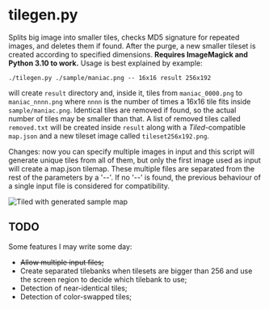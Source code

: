 tilegen.py
==========

Splits big image into smaller tiles, checks MD5 signature for repeated images, and deletes them if found. After the purge, a new smaller tileset is created according to specified dimensions. **Requires ImageMagick and Python 3.10 to work.** Usage is best explained by example:

``` 
./tilegen.py ./sample/maniac.png -- 16x16 result 256x192
```

will create `result` directory and, inside it, tiles from `maniac_0000.png` to `maniac_nnnn.png` where `nnnn` is the number of times a 16x16 tile fits inside `sample/maniac.png`. Identical tiles are removed if found, so the actual number of tiles may be smaller than that. A list of removed tiles called `removed.txt` will be created inside `result` along with a *Tiled*-compatible `map.json` and a new tileset image called `tileset256x192.png`.

Changes: now you can specify multiple images in input and this script will generate unique tiles from all of them, but only the first image used as input will create a map.json tilemap. These multiple files are separated from the rest of the parameters by a '--'. If no '--' is found, the previous behaviour of a single input file is considered for compatibility.

![Tiled with generated sample map](/docs/tiled.png "Tiled with generated sample map")

TODO
----

Some features I may write some day:

* ~~Allow multiple input files;~~
* Create separated tilebanks when tilesets are bigger than 256 and use the screen region to decide which tilebank to use;
* Detection of near-identical tiles; 
* Detection of color-swapped tiles;
